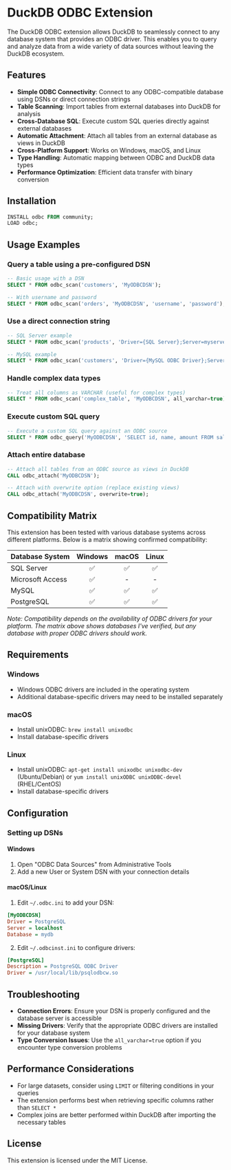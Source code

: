 # DuckDB ODBC Extension

The DuckDB ODBC extension allows DuckDB to seamlessly connect to any database system that provides an ODBC driver. This enables you to query and analyze data from a wide variety of data sources without leaving the DuckDB ecosystem.

## Features

- **Simple ODBC Connectivity**: Connect to any ODBC-compatible database using DSNs or direct connection strings
- **Table Scanning**: Import tables from external databases into DuckDB for analysis
- **Cross-Database SQL**: Execute custom SQL queries directly against external databases
- **Automatic Attachment**: Attach all tables from an external database as views in DuckDB
- **Cross-Platform Support**: Works on Windows, macOS, and Linux
- **Type Handling**: Automatic mapping between ODBC and DuckDB data types
- **Performance Optimization**: Efficient data transfer with binary conversion

## Installation

```sql
INSTALL odbc FROM community;
LOAD odbc;
```

## Usage Examples

### Query a table using a pre-configured DSN

```sql
-- Basic usage with a DSN
SELECT * FROM odbc_scan('customers', 'MyODBCDSN');

-- With username and password
SELECT * FROM odbc_scan('orders', 'MyODBCDSN', 'username', 'password');
```

### Use a direct connection string

```sql
-- SQL Server example
SELECT * FROM odbc_scan('products', 'Driver={SQL Server};Server=myserver;Database=mydatabase;Trusted_Connection=yes;');

-- MySQL example
SELECT * FROM odbc_scan('customers', 'Driver={MySQL ODBC Driver};Server=localhost;Database=mydb;User=myuser;Password=mypassword;');
```

### Handle complex data types

```sql
-- Treat all columns as VARCHAR (useful for complex types)
SELECT * FROM odbc_scan('complex_table', 'MyODBCDSN', all_varchar=true);
```

### Execute custom SQL query

```sql
-- Execute a custom SQL query against an ODBC source
SELECT * FROM odbc_query('MyODBCDSN', 'SELECT id, name, amount FROM sales WHERE amount > 1000');
```

### Attach entire database

```sql
-- Attach all tables from an ODBC source as views in DuckDB
CALL odbc_attach('MyODBCDSN');

-- Attach with overwrite option (replace existing views)
CALL odbc_attach('MyODBCDSN', overwrite=true);
```

## Compatibility Matrix

This extension has been tested with various database systems across different platforms. Below is a matrix showing confirmed compatibility:

| Database System | Windows | macOS | Linux |
|-----------------|:-------:|:-----:|:-----:|
| SQL Server | ✅ | ✅ | ✅ |
| Microsoft Access | ✅ | - | - |
| MySQL | ✅ | ✅ | ✅ |
| PostgreSQL | ✅ | ✅ | ✅ |

_Note: Compatibility depends on the availability of ODBC drivers for your platform. The matrix above shows databases I've verified, but any database with proper ODBC drivers should work._

## Requirements

### Windows
- Windows ODBC drivers are included in the operating system
- Additional database-specific drivers may need to be installed separately

### macOS
- Install unixODBC: `brew install unixodbc`
- Install database-specific drivers

### Linux
- Install unixODBC: `apt-get install unixodbc unixodbc-dev` (Ubuntu/Debian) or `yum install unixODBC unixODBC-devel` (RHEL/CentOS)
- Install database-specific drivers

## Configuration

### Setting up DSNs

#### Windows
1. Open "ODBC Data Sources" from Administrative Tools
2. Add a new User or System DSN with your connection details

#### macOS/Linux
1. Edit `~/.odbc.ini` to add your DSN:
```ini
[MyODBCDSN]
Driver = PostgreSQL
Server = localhost
Database = mydb
```
2. Edit `~/.odbcinst.ini` to configure drivers:
```ini
[PostgreSQL]
Description = PostgreSQL ODBC Driver
Driver = /usr/local/lib/psqlodbcw.so
```

## Troubleshooting

- **Connection Errors**: Ensure your DSN is properly configured and the database server is accessible
- **Missing Drivers**: Verify that the appropriate ODBC drivers are installed for your database system
- **Type Conversion Issues**: Use the `all_varchar=true` option if you encounter type conversion problems

## Performance Considerations

- For large datasets, consider using `LIMIT` or filtering conditions in your queries
- The extension performs best when retrieving specific columns rather than `SELECT *`
- Complex joins are better performed within DuckDB after importing the necessary tables

## License

This extension is licensed under the MIT License.